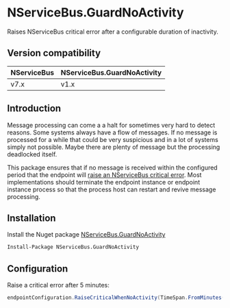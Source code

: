 # NServiceBus.GuardNoActivity

Raises NServiceBus critical error after a configurable duration of inactivity.

## Version compatibility

| NServiceBus | NServiceBus.GuardNoActivity |
| ----------- | --------------------------- |
| v7.x        | v1.x                        |

## Introduction

Message processing can come a a halt for sometimes very hard to detect reasons. Some systems always have a flow of messages. If no message is processed for a while that could be very suspicious and in a lot of systems simply not possible. Maybe there are plenty of message but the processing deadlocked itself.

This package ensures that if no message is received within the configured period that the endpoint will [raise an NServiceBus critical error](https://docs.particular.net/nservicebus/hosting/critical-errors). Most implementations should terminate the endpoint instance or endpoint instance process so that the process host can restart and revive message processing.

## Installation

Install the Nuget package [NServiceBus.GuardNoActivity](https://www.nuget.org/packages/NServiceBus.GuardNoActivity)

```txt
Install-Package NServiceBus.GuardNoActivity
```

## Configuration

Raise a critical error after 5 minutes:

```c#
endpointConfiguration.RaiseCriticalWhenNoActivity(TimeSpan.FromMinutes(5));
```
